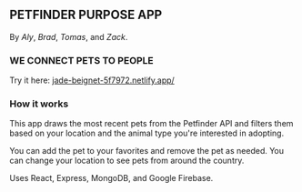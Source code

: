 ## PETFINDER PURPOSE APP

By *Aly*, *Brad*, *Tomas*, and *Zack*.

### WE CONNECT PETS TO PEOPLE

Try it here: [jade-beignet-5f7972.netlify.app/](jade-beignet-5f7972.netlify.app/)


### How it works

This app draws the most recent pets from the Petfinder API and filters them based on your location and the animal type you're interested in adopting. 

You can add the pet to your favorites and remove the pet as needed. You can change your location to see pets from around the country.

Uses React, Express, MongoDB, and Google Firebase.

